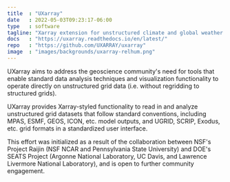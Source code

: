 ```yaml
---
title  : "UXarray"
date   : 2022-05-03T09:23:17-06:00
type   : software
tagline: "Xarray extension for unstructured climate and global weather data analysis and visualization."
docs   : "https://uxarray.readthedocs.io/en/latest/"
repo   : "https://github.com/UXARRAY/uxarray"
image  : "images/backgrounds/uxarray-relhum.png"
---
```


UXarray aims to address the geoscience community's need for tools that enable standard data analysis techniques and visualization functionality to operate directly on unstructured grid data (i.e. without regridding to structured grids). 

UXarray provides Xarray-styled functionality to read in and analyze unstructured grid datasets that follow standard conventions, including MPAS, ESMF, GEOS, ICON, etc. model outputs, and UGRID, SCRIP, Exodus, etc. grid formats in a standardized user interface. 

This effort was initialized as a result of the collaboration between NSF's Project Raijin (NSF NCAR and Pennsylvania State University) and DOE's SEATS Project (Argonne National Laboratory, UC Davis, and Lawrence Livermore National Laboratory), and is open to further community engagement.
